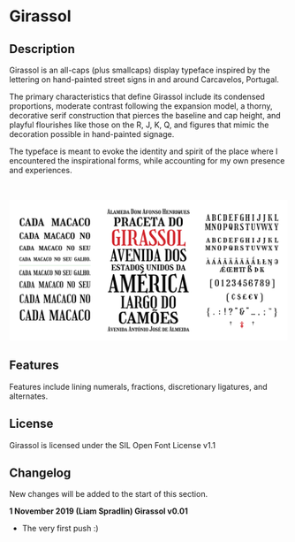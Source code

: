 # Girassol

## Description
Girassol is an all-caps (plus smallcaps) display typeface inspired by the lettering on hand-painted street signs in and around
Carcavelos, Portugal.

The primary characteristics that define Girassol include its condensed proportions, moderate
contrast following the expansion model, a thorny, decorative serif construction that pierces the
baseline and cap height, and playful flourishes like those on the R, J, K, Q, and figures that mimic the
decoration possible in hand-painted signage.

The typeface is meant to evoke the identity and spirit of the place where I encountered the
inspirational forms, while accounting for my own presence and experiences.

<br/>

![Type samples](docs/images/Girassol_Samples-01.png)

## Features
Features include lining numerals, fractions, discretionary ligatures, and alternates.

## License
Girassol is licensed under the SIL Open Font License v1.1

## Changelog
New changes will be added to the start of this section.

**1 November 2019 (Liam Spradlin) Girassol v0.01**
* The very first push :)
